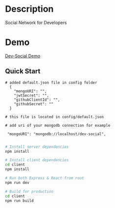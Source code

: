 # Description
Social Network for Developers

# Demo
[Dev-Social Demo](https://floating-dawn-06918.herokuapp.com/)

## Quick Start

```
# added default.json file in config folder
  {
    "mongoURI": "",
    "jwtSecret": "",
    "githubClientId": "",
    "githubSecret": ""
  }

# this file is located in config/default.json

# add uri of your mongodb connection for example

 "mongoURI": "mongodb://localhost/dev-social",
 
```

```bash
# Install server dependencies
npm install

# Install client dependencies
cd client
npm install

# Run both Express & React from root
npm run dev

# Build for production
cd client
npm run build
```
